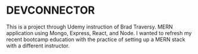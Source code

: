 # DEVCONNECTOR

This is a project through Udemy instruction of Brad Traversy.  MERN application using Mongo, Express, React, and Node.  I wanted to refresh my recent bootcamp education with the practice of setting up a MERN stack with a different instructor.